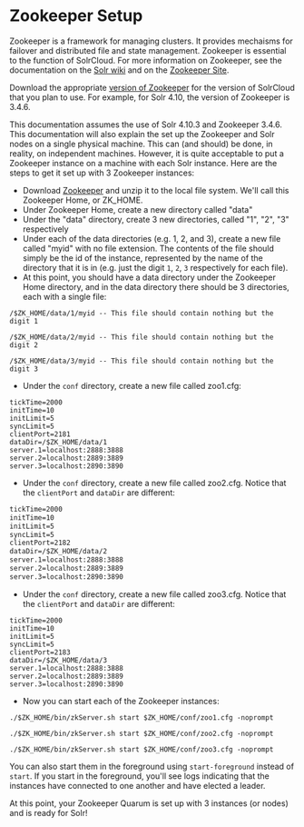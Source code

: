 # Zookeeper Setup

Zookeeper is a framework for managing clusters.  It provides mechaisms for failover and distributed file and state management.  Zookeeper is essential to the function of SolrCloud.  For more information on Zookeeper, see the documentation on the [Solr wiki](https://cwiki.apache.org/confluence/display/solr/SolrCloud+Configuration+and+Parameters) and on the [Zookeeper Site](http://zookeeper.apache.org/).

Download the appropriate [version of Zookeeper](https://cwiki.apache.org/confluence/display/solr/Setting+Up+an+External+ZooKeeper+Ensemble) for the version of SolrCloud that you plan to use.  For example, for Solr 4.10, the version of Zookeeper is 3.4.6.

This documentation assumes the use of Solr 4.10.3 and Zookeeper 3.4.6.  This documentation will also explain the set up the Zookeeper and Solr nodes on a single physical machine.  This can (and should) be done, in reality, on independent machines.  However, it is quite acceptable to put a Zookeeper instance on a machine with each Solr instance.  Here are the steps to get it set up with 3 Zookeeper instances:

- Download [Zookeeper](http://zookeeper.apache.org/releases.html) and unzip it to the local file system. We'll call this Zookeeper Home, or ZK_HOME.
- Under Zookeeper Home, create a new directory called "data"
- Under the "data" directory, create 3 new directories, called "1", "2", "3" respectively
- Under each of the data directories (e.g. 1, 2, and 3), create a new file called "myid" with no file extension.  The contents of the file should simply be the id of the instance, represented by the name of the directory that it is in (e.g. just the digit `1`, `2`, `3` respectively for each file).
- At this point, you should have a data directory under the Zookeeper Home directory, and in the data directory there should be 3 directories, each with a single file:

```
/$ZK_HOME/data/1/myid -- This file should contain nothing but the digit 1
```

```
/$ZK_HOME/data/2/myid -- This file should contain nothing but the digit 2
```

```
/$ZK_HOME/data/3/myid -- This file should contain nothing but the digit 3
```

- Under the `conf` directory, create a new file called zoo1.cfg:

```
tickTime=2000
initTime=10
initLimit=5
syncLimit=5
clientPort=2181
dataDir=/$ZK_HOME/data/1
server.1=localhost:2888:3888
server.2=localhost:2889:3889
server.3=localhost:2890:3890
```

- Under the `conf` directory, create a new file called zoo2.cfg. Notice that the `clientPort` and `dataDir` are different:

```xml
tickTime=2000
initTime=10
initLimit=5
syncLimit=5
clientPort=2182
dataDir=/$ZK_HOME/data/2
server.1=localhost:2888:3888
server.2=localhost:2889:3889
server.3=localhost:2890:3890
```

- Under the `conf` directory, create a new file called zoo3.cfg. Notice that the `clientPort` and `dataDir` are different:

```
tickTime=2000
initTime=10
initLimit=5
syncLimit=5
clientPort=2183
dataDir=/$ZK_HOME/data/3
server.1=localhost:2888:3888
server.2=localhost:2889:3889
server.3=localhost:2890:3890
```

- Now you can start each of the Zookeeper instances:

```
./$ZK_HOME/bin/zkServer.sh start $ZK_HOME/conf/zoo1.cfg -noprompt
```

```
./$ZK_HOME/bin/zkServer.sh start $ZK_HOME/conf/zoo2.cfg -noprompt
```

```
./$ZK_HOME/bin/zkServer.sh start $ZK_HOME/conf/zoo3.cfg -noprompt
```

You can also start them in the foreground using `start-foreground` instead of `start`. If you start in the foreground, you'll see logs indicating that the instances have connected to one another and have elected a leader.

At this point, your Zookeeper Quarum is set up with 3 instances (or nodes) and is ready for Solr!


